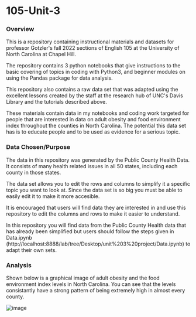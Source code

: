 # 105-Unit-3
### Overview

This is a repository containing instructional materials and datasets for professor Gotzler's fall 2022 sections of English 105 at the University of North Carolina at Chapel Hill.

The repository contains 3 python notebooks that give instructions to the basic covering of topics in coding with Python3, and beginner modules on using the Pandas package for data analysis.


This repository also contains a raw data set that was adapted using the excellent lessons created by the staff at the research hub of UNC's Davis Library and the tutorials described above. 


These materials contain data in my notebooks and coding work targeted for people that are interested in data on adult obesity and food environment index throughout the counties in North Carolina. The potential this data set has is to educate people and to be used as evidence for a serious topic.


### Data Chosen/Purpose
The data in this repository was generated by the Public County Health Data. It consists of many health related issues in all 50 states, including each county in those states. 

The data set allows you to edit the rows and columns to simplify it a specific topic you want to look at. Since the data set is so big you must be able to easily edit it to make it more accesible. 

It is encouraged that users will find data they are interested in and use this repository to edit the columns and rows to make it easier to understand. 

In this repository you will find data from the Public County Health data that has already been simplified but users should follow the steps given in Data.ipynb (http://localhost:8888/lab/tree/Desktop/unit%203%20project/Data.ipynb) to adapt their own sets. 


### Analysis

Shown below is a graphical image of adult obesity and the food environment index levels in North Carolina. You can see that the levels consistantly have a strong pattern of being extremely high in almost every county. 

![image](https://user-images.githubusercontent.com/118304201/204328790-3543ea86-6cb2-4b06-bb29-8e1b44ba66e8.png)
